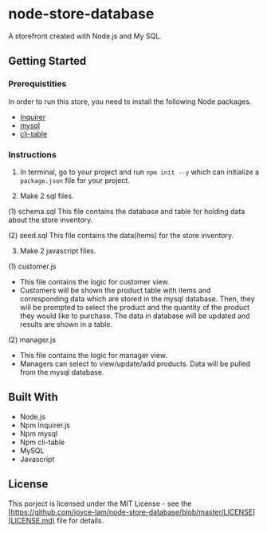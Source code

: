 # node-store-database
A storefront created with Node.js and My SQL.

## Getting Started
### Prerequistities
In order to run this store, you need to install the following Node packages.
* [Inquirer](https://www.npmjs.com/package/inquirer)
* [mysql](https://www.npmjs.com/package/mysql)
* [cli-table](https://www.npmjs.com/package/cli-table)

### Instructions
1. In terminal, go to your project and run `npm init --y` which can initialize a `package.json` file for your project.

2. Make 2 sql files.

(1) schema.sql
This file contains the database and table for holding data about the store inventory.

(2) seed.sql
This file contains the data(items) for the store inventory.

3. Make 2 javascript files.

(1) customer.js
* This file contains the logic for customer view.
* Customers will be shown the product table with items and corresponding data which are stored in the mysql database. Then, they will be prompted to select the product and the quantity of the product they would like to purchase. The data in database will be updated and results are shown in a table.

(2) manager.js
* This file contains the logic for manager view.
* Managers can select to view/update/add products. Data will be pulled from the mysql database.

## Built With
* Node.js
* Npm Inquirer.js
* Npm mysql
* Npm cli-table
* MySQL 
* Javascript

## License
This porject is licensed under the MIT License - see the [https://github.com/joyce-lam/node-store-database/blob/master/LICENSE](LICENSE.md) file for details.
